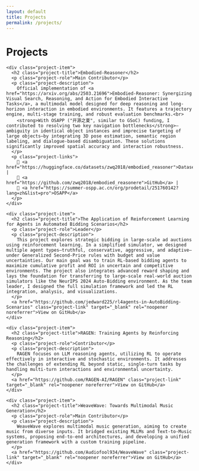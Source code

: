 ```yaml
---
layout: default
title: Projects
permalink: /projects/
---
```


<div class="page">
  <h1 class="page-title">Projects</h1>
  <div class="projects-list">

    <div class="project-item">
      <h2 class="project-title">Embodied-Reasoner</h2>
      <p class="project-role">Main Contributor</p>
      <p class="project-description">
        Official implementation of <a href="https://arxiv.org/abs/2503.21696">Embodied-Reasoner: Synergizing Visual Search, Reasoning, and Action for Embodied Interactive Tasks</a>, a multimodal model designed for deep reasoning and long-horizon interaction in embodied environments. It features a trajectory engine, multi-stage training, and robust evaluation benchmarks.<br>
        <strong>With OSAPP ("开源之夏", similar to GSoC) funding, I contributed to resolving two key navigation bottlenecks</strong>—ambiguity in identical object instances and imprecise targeting of large objects—by integrating 3D pose estimation, semantic region labeling, and dialogue-based disambiguation. These solutions significantly improved spatial accuracy and interaction robustness.
      </p>
      <p class="project-links">
        🤗 <a href="https://huggingface.co/datasets/zwq2018/embodied_reasoner">Dataset</a> |
        📂 <a href="https://github.com/zwq2018/embodied_reasonere">GitHub</a> |
        🏅 <a href="https://summer-ospp.ac.cn/org/prodetail/251760142?lang=zh&list=pro">OSAPP</a>
      </p>
    </div>

    <div class="project-item">
      <h2 class="project-title">The Application of Reinforcement Learning for Agents in Automated Bidding Scenarios</h2>
      <p class="project-role">Leader</p>
      <p class="project-description">
        This project explores strategic bidding in large-scale ad auctions using reinforcement learning. In a simplified simulator, we designed multiple agent types—truthful, conservative, aggressive, and adaptive—under Generalized Second-Price rules with budget and value uncertainties. Our main goal was to train RL-based bidding agents to maximize cumulative profit and ROI in uncertain and competitive environments. The project also integrates advanced reward shaping and lays the foundation for transferring to large-scale real-world auction simulators like the NeurIPS 2024 Auto-Bidding environment. As the team leader, I designed the full simulation framework and led the RL integration, analysis, and visualizations.
      </p>
      <a href="https://github.com/jedward225/rl4agents-in-AutoBidding-Scenarios" class="project-link" target="_blank" rel="noopener noreferrer">View on GitHub</a>
    </div>

    <div class="project-item">
      <h2 class="project-title">RAGEN: Training Agents by Reinforcing Reasoning</h2>
      <p class="project-role">Contributor</p>
      <p class="project-description">
        RAGEN focuses on LLM reasoning agents, utilizing RL to operate effectively in interactive and stochastic environments. It addresses the challenges of extending RL beyond static, single-turn tasks by handling multi-turn interactions and environmental uncertainty.
      </p>
      <a href="https://github.com/RAGEN-AI/RAGEN" class="project-link" target="_blank" rel="noopener noreferrer">View on GitHub</a>
    </div>

    <div class="project-item">
      <h2 class="project-title">WeaveWave: Towards Multimodal Music Generation</h2>
      <p class="project-role">Main Contributor</p>
      <p class="project-description">
        WeaveWave explores multimodal music generation, aiming to create music from diverse inputs. It bridged existing MLLMs and Text-to-Music systems, proposing end-to-end architectures, and developing a unified generation framework with a custom training pipeline.
      </p>
      <a href="https://github.com/Audiofool934/WeaveWave" class="project-link" target="_blank" rel="noopener noreferrer">View on GitHub</a>
    </div>

  </div>
</div> 